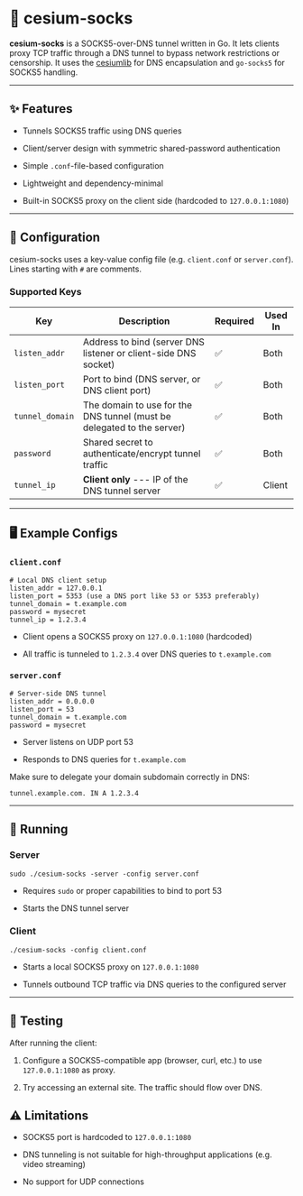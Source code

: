🧦 cesium-socks
============

**cesium-socks** is a SOCKS5-over-DNS tunnel written in Go. It lets clients proxy TCP traffic through a DNS tunnel to bypass network restrictions or censorship. It uses the [cesiumlib](https://github.com/TransIRC/cesiumlib) for DNS encapsulation and `go-socks5` for SOCKS5 handling.

* * * * *

✨ Features
----------

-   Tunnels SOCKS5 traffic using DNS queries

-   Client/server design with symmetric shared-password authentication

-   Simple `.conf`-file-based configuration

-   Lightweight and dependency-minimal

-   Built-in SOCKS5 proxy on the client side (hardcoded to `127.0.0.1:1080`)

* * * * *

🔧 Configuration
----------------

cesium-socks uses a key-value config file (e.g. `client.conf` or `server.conf`). Lines starting with `#` are comments.

### Supported Keys

| Key | Description | Required | Used In |
| --- | --- | --- | --- |
| `listen_addr` | Address to bind (server DNS listener or client-side DNS socket) | ✅ | Both |
| `listen_port` | Port to bind (DNS server, or DNS client port) | ✅ | Both |
| `tunnel_domain` | The domain to use for the DNS tunnel (must be delegated to the server) | ✅ | Both |
| `password` | Shared secret to authenticate/encrypt tunnel traffic | ✅ | Both |
| `tunnel_ip` | **Client only** --- IP of the DNS tunnel server | ✅ | Client |

* * * * *

🖥️ Example Configs
-------------------

### `client.conf`

```
# Local DNS client setup
listen_addr = 127.0.0.1
listen_port = 5353 (use a DNS port like 53 or 5353 preferably)
tunnel_domain = t.example.com
password = mysecret
tunnel_ip = 1.2.3.4

```

-   Client opens a SOCKS5 proxy on `127.0.0.1:1080` (hardcoded)

-   All traffic is tunneled to `1.2.3.4` over DNS queries to `t.example.com`

### `server.conf`

```
# Server-side DNS tunnel
listen_addr = 0.0.0.0
listen_port = 53
tunnel_domain = t.example.com
password = mysecret

```

-   Server listens on UDP port 53

-   Responds to DNS queries for `t.example.com`

Make sure to delegate your domain subdomain correctly in DNS:

```
tunnel.example.com. IN A 1.2.3.4

```

* * * * *

🚀 Running
----------

### Server

```
sudo ./cesium-socks -server -config server.conf

```

-   Requires `sudo` or proper capabilities to bind to port 53

-   Starts the DNS tunnel server

### Client

```
./cesium-socks -config client.conf

```

-   Starts a local SOCKS5 proxy on `127.0.0.1:1080`

-   Tunnels outbound TCP traffic via DNS queries to the configured server

* * * * *

🧪 Testing
----------

After running the client:

1.  Configure a SOCKS5-compatible app (browser, curl, etc.) to use `127.0.0.1:1080` as proxy.

2.  Try accessing an external site. The traffic should flow over DNS.


⚠️ Limitations
--------------

-   SOCKS5 port is hardcoded to `127.0.0.1:1080`

-   DNS tunneling is not suitable for high-throughput applications (e.g. video streaming)

-   No support for UDP connections
